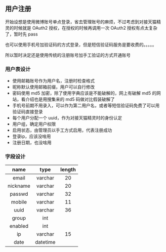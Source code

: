 ## 用户注册

开始设想是使用微博账号单点登录，省去管理账号的麻烦，不过考虑到对接天猫精灵的时候就是
OAuth2 授权，在授权的时候再调用一次 OAuth2 授权有点太复杂了，暂时先 pass

也可以使用手机号加验证码的方式登录，但是短信验证码服务是要收费的。。。。。

所以暂时决定还是使用传统的注册账号加手工验证的方式开通账号

### 用户表设计

- 使用邮箱账号作为用户名，注册时检查格式
- 昵称默认使用邮箱前缀，用户可以自行修改
- 密码使用 md5 加密，除了使用字典应该是不能破解的，网上有破解 md5 的网站，看介绍也是用搜集来的 md5 码做对比假装破解了
- 手机号前期不用录入，可以作为第二用户名，或者等短信验证码免费了可以用验证码直接登录
- 每个用户分配一个 uuid，作为对接天猫精灵时的身份认定
- 用户组，确定用户权限
- 启用状态，由管理员以手工方式启用，代表注册成功
- 登录ip，应该没啥用
- 注册日期，也没啥用

### 字段设计

<table>
<thead>
<tr class="header">
<th style="text-align: center;">name</th>
<th style="text-align: center;">type</th>
<th style="text-align: center;">length</th>
</tr>
</thead>
<tbody>
<tr class="odd">
<td style="text-align: center;">email</td>
<td style="text-align: center;">varchar</td>
<td style="text-align: center;">20</td>
</tr>
<tr class="even">
<td style="text-align: center;">nickname</td>
<td style="text-align: center;">varchar</td>
<td style="text-align: center;">20</td>
</tr>
<tr class="odd">
<td style="text-align: center;">passwd</td>
<td style="text-align: center;">varchar</td>
<td style="text-align: center;">32</td>
</tr>
<tr class="even">
<td style="text-align: center;">mobile</td>
<td style="text-align: center;">varchar</td>
<td style="text-align: center;">11</td>
</tr>
<tr class="odd">
<td style="text-align: center;">uuid</td>
<td style="text-align: center;">varchar</td>
<td style="text-align: center;">36</td>
</tr>
<tr class="even">
<td style="text-align: center;">group</td>
<td style="text-align: center;">int</td>
<td style="text-align: center;"></td>
</tr>
<tr class="odd">
<td style="text-align: center;">enabled</td>
<td style="text-align: center;">int</td>
<td style="text-align: center;"></td>
</tr>
<tr class="even">
<td style="text-align: center;">ip</td>
<td style="text-align: center;">varchar</td>
<td style="text-align: center;">15</td>
</tr>
<tr class="odd">
<td style="text-align: center;">date</td>
<td style="text-align: center;">datetime</td>
<td style="text-align: center;"></td>
</tr>
</tbody>
</table>


